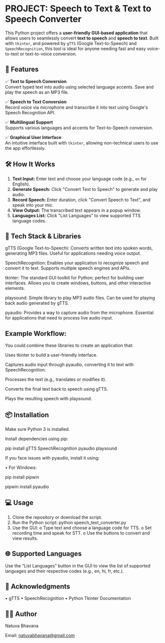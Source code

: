 # PROJECT:   Speech to Text & Text to Speech Converter


This Python project offers a **user-friendly GUI-based application** that allows users to seamlessly convert **text to speech** and **speech to text**. Built with `tkinter`, and powered by `gTTS` (Google Text-to-Speech) and `SpeechRecognition`, this tool is ideal for anyone needing fast and easy voice-to-text or text-to-voice conversion.


## 🚀 Features

✅ **Text to Speech Conversion**  
Convert typed text into audio using selected language accents. Save and play the speech as an MP3 file.

✅ **Speech to Text Conversion**  
Record voice via microphone and transcribe it into text using Google's Speech Recognition API.

✅ **Multilingual Support**  
Supports various languages and accents for Text-to-Speech conversion.

✅ **Graphical User Interface**  
An intuitive interface built with `tkinter`, allowing non-technical users to use the app effortlessly.

## 🛠️ How It Works

1. **Text Input:** Enter text and choose your language code (e.g., `en` for English).
2. **Generate Speech:** Click "Convert Text to Speech" to generate and play audio.
3. **Record Speech:** Enter duration, click "Convert Speech to Text", and speak into your mic.
4. **View Output:** The transcribed text appears in a popup window.
5. **Languages List:** Click "List Languages" to view supported TTS language codes.

## 🧰 Tech Stack & Libraries

gTTS (Google Text-to-Speech):
Converts written text into spoken words, generating MP3 files.
Useful for applications needing voice output.

SpeechRecognition:
Enables your application to recognize speech and convert it to text.
Supports multiple speech engines and APIs.

tkinter:
The standard GUI toolkit for Python; perfect for building user interfaces.
Allows you to create windows, buttons, and other interactive elements.

playsound:
Simple library to play MP3 audio files.
Can be used for playing back audio generated by gTTS.

pyaudio:
Provides a way to capture audio from the microphone.
Essential for applications that need to process live audio input.

## Example Workflow:
You could combine these libraries to create an application that:

Uses tkinter to build a user-friendly interface.

Captures audio input through pyaudio, converting it to text with SpeechRecognition.

Processes the text (e.g., translates or modifies it).

Converts the final text back to speech using gTTS.

Plays the resulting speech with playsound.

## 📦 Installation

Make sure Python 3 is installed.

Install dependencies using pip:

pip install gTTS SpeechRecognition pyaudio playsound


If you face issues with pyaudio, install it using:


•	For Windows:

pip install pipwin

pipwin install pyaudio

## 💻 Usage
1.	Clone the repository or download the script.
2.	Run the Python script:
python speech_text_converter.py
3.	Use the GUI:
o	Type text and choose a language code for TTS.
o	Set recording time and speak for STT.
o	Use the buttons to convert and view results.

## 🌐 Supported Languages

Use the “List Languages” button in the GUI to view the list of supported languages and their respective codes (e.g., en, hi, fr, etc.).

## 🙌 Acknowledgments

•	gTTS
•	SpeechRecognition
•	Python Tkinter Documentation


## 👩‍💻 Author

Natuva Bhavana

Email: natuvabhavana@gmail.com
